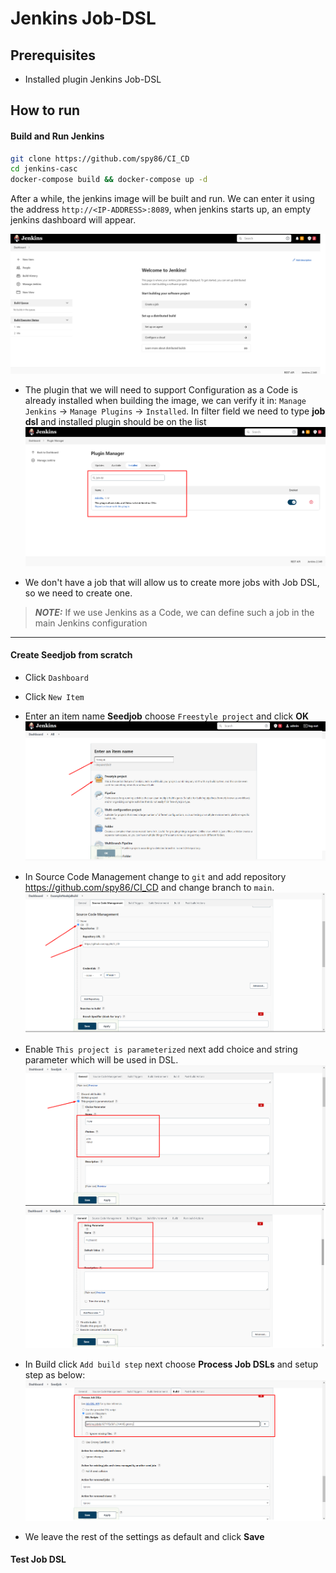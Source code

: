 # Jenkins Job-DSL

## Prerequisites
* Installed plugin Jenkins Job-DSL

## How to run

#### Build and Run Jenkins 
```bash
git clone https://github.com/spy86/CI_CD
cd jenkins-casc
docker-compose build && docker-compose up -d
```
After a while, the jenkins image will be built and run. We can enter it using the address `http://<IP-ADDRESS>:8089`, when jenkins starts up, an empty jenkins dashboard will appear.

![alt text](/images/build15.png "")

* The plugin that we will need to support Configuration as a Code is already installed when building the image, we can verify it in: `Manage Jenkins` -> `Manage Plugins` -> `Installed`. In filter field we need to type **job dsl** and installed plugin should be on the list
![alt text](/images/build23.png "")

* We don't have a job that will allow us to create more jobs with Job DSL, so we need to create one.

> **_NOTE:_** If we use Jenkins as a Code, we can define such a job in the main Jenkins configuration

---
#### Create Seedjob from scratch

* Click `Dashboard`

* Click `New Item`

* Enter an item name **Seedjob** choose `Freestyle project` and click **OK**
![alt text](/images/build24.png "")

* In Source Code Management change to `git` and add repository https://github.com/spy86/CI_CD and change branch to `main`.
![alt text](/images/build9.png "")

* Enable `This project is parameterized` next add choice and string parameter which will be used in DSL.
![alt text](/images/build25.png "")
![alt text](/images/build26.png "")

* In Build click `Add build step` next choose **Process Job DSLs** and setup step as below:
![alt text](/images/build27.png "")

* We leave the rest of the settings as default and click **Save**

#### Test Job DSL
